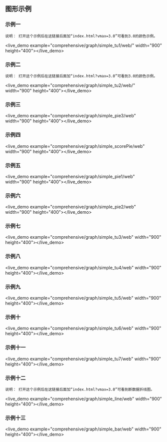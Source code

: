 ## 图形示例 ##

### 示例一
    说明： 打开这个示例后在这链接后面加“index.html?vmax=3.0”可看到3.0的颜色示例。
<live_demo example="comprehensive/graph/simple_tu1/web/" width="900" height="400"></live_demo>

### 示例二
    说明： 打开这个示例后在这链接后面加“index.html?vmax=3.0”可看到3.0的颜色示例。
<live_demo example="comprehensive/graph/simple_tu2/web/" width="900" height="400"></live_demo>

### 示例三
<live_demo example="comprehensive/graph/simple_pie3/web" width="900" height="400"></live_demo>

### 示例四
<live_demo example="comprehensive/graph/simple_scorePie/web" width="900" height="400"></live_demo>

### 示例五
<live_demo example="comprehensive/graph/simple_pie1/web" width="900" height="400"></live_demo>

### 示例六
<live_demo example="comprehensive/graph/simple_pie2/web" width="900" height="400"></live_demo>

### 示例七
<live_demo example="comprehensive/graph/simple_tu3/web" width="900" height="400"></live_demo>

### 示例八
<live_demo example="comprehensive/graph/simple_tu4/web" width="900" height="400"></live_demo>

### 示例九
<live_demo example="comprehensive/graph/simple_tu5/web" width="900" height="400"></live_demo>

### 示例十
<live_demo example="comprehensive/graph/simple_tu6/web" width="900" height="400"></live_demo>

### 示例十一
<live_demo example="comprehensive/graph/simple_tu7/web" width="900" height="400"></live_demo>

### 示例十二
    说明： 打开这个示例后在这链接后面加“index.html?vmax=3.0”可看到断数据折线图。
<live_demo example="comprehensive/graph/simple_line/web" width="900" height="400"></live_demo>

### 示例十三
<live_demo example="comprehensive/graph/simple_bar/web" width="900" height="400"></live_demo>





